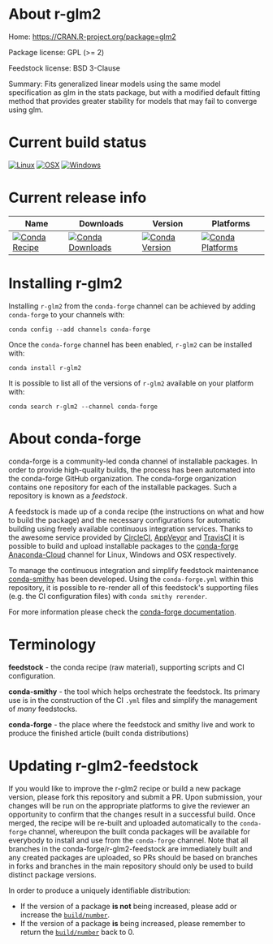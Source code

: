 About r-glm2
============

Home: https://CRAN.R-project.org/package=glm2

Package license: GPL (>= 2)

Feedstock license: BSD 3-Clause

Summary: Fits generalized linear models using the same model specification as glm in the stats package, but with a modified default fitting method that provides greater stability for models that may fail to converge using glm.



Current build status
====================

[![Linux](https://img.shields.io/circleci/project/github/conda-forge/r-glm2-feedstock/master.svg?label=Linux)](https://circleci.com/gh/conda-forge/r-glm2-feedstock)
[![OSX](https://img.shields.io/travis/conda-forge/r-glm2-feedstock/master.svg?label=macOS)](https://travis-ci.org/conda-forge/r-glm2-feedstock)
[![Windows](https://img.shields.io/appveyor/ci/conda-forge/r-glm2-feedstock/master.svg?label=Windows)](https://ci.appveyor.com/project/conda-forge/r-glm2-feedstock/branch/master)

Current release info
====================

| Name | Downloads | Version | Platforms |
| --- | --- | --- | --- |
| [![Conda Recipe](https://img.shields.io/badge/recipe-r--glm2-green.svg)](https://anaconda.org/conda-forge/r-glm2) | [![Conda Downloads](https://img.shields.io/conda/dn/conda-forge/r-glm2.svg)](https://anaconda.org/conda-forge/r-glm2) | [![Conda Version](https://img.shields.io/conda/vn/conda-forge/r-glm2.svg)](https://anaconda.org/conda-forge/r-glm2) | [![Conda Platforms](https://img.shields.io/conda/pn/conda-forge/r-glm2.svg)](https://anaconda.org/conda-forge/r-glm2) |

Installing r-glm2
=================

Installing `r-glm2` from the `conda-forge` channel can be achieved by adding `conda-forge` to your channels with:

```
conda config --add channels conda-forge
```

Once the `conda-forge` channel has been enabled, `r-glm2` can be installed with:

```
conda install r-glm2
```

It is possible to list all of the versions of `r-glm2` available on your platform with:

```
conda search r-glm2 --channel conda-forge
```


About conda-forge
=================

conda-forge is a community-led conda channel of installable packages.
In order to provide high-quality builds, the process has been automated into the
conda-forge GitHub organization. The conda-forge organization contains one repository
for each of the installable packages. Such a repository is known as a *feedstock*.

A feedstock is made up of a conda recipe (the instructions on what and how to build
the package) and the necessary configurations for automatic building using freely
available continuous integration services. Thanks to the awesome service provided by
[CircleCI](https://circleci.com/), [AppVeyor](https://www.appveyor.com/)
and [TravisCI](https://travis-ci.org/) it is possible to build and upload installable
packages to the [conda-forge](https://anaconda.org/conda-forge)
[Anaconda-Cloud](https://anaconda.org/) channel for Linux, Windows and OSX respectively.

To manage the continuous integration and simplify feedstock maintenance
[conda-smithy](https://github.com/conda-forge/conda-smithy) has been developed.
Using the ``conda-forge.yml`` within this repository, it is possible to re-render all of
this feedstock's supporting files (e.g. the CI configuration files) with ``conda smithy rerender``.

For more information please check the [conda-forge documentation](https://conda-forge.org/docs/).

Terminology
===========

**feedstock** - the conda recipe (raw material), supporting scripts and CI configuration.

**conda-smithy** - the tool which helps orchestrate the feedstock.
                   Its primary use is in the construction of the CI ``.yml`` files
                   and simplify the management of *many* feedstocks.

**conda-forge** - the place where the feedstock and smithy live and work to
                  produce the finished article (built conda distributions)


Updating r-glm2-feedstock
=========================

If you would like to improve the r-glm2 recipe or build a new
package version, please fork this repository and submit a PR. Upon submission,
your changes will be run on the appropriate platforms to give the reviewer an
opportunity to confirm that the changes result in a successful build. Once
merged, the recipe will be re-built and uploaded automatically to the
`conda-forge` channel, whereupon the built conda packages will be available for
everybody to install and use from the `conda-forge` channel.
Note that all branches in the conda-forge/r-glm2-feedstock are
immediately built and any created packages are uploaded, so PRs should be based
on branches in forks and branches in the main repository should only be used to
build distinct package versions.

In order to produce a uniquely identifiable distribution:
 * If the version of a package **is not** being increased, please add or increase
   the [``build/number``](https://conda.io/docs/user-guide/tasks/build-packages/define-metadata.html#build-number-and-string).
 * If the version of a package **is** being increased, please remember to return
   the [``build/number``](https://conda.io/docs/user-guide/tasks/build-packages/define-metadata.html#build-number-and-string)
   back to 0.
